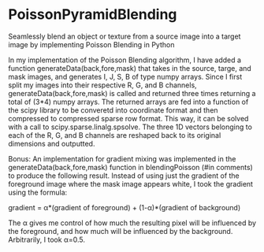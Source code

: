 # PoissonPyramidBlending
Seamlessly blend an object or texture from a source image into a target image by implementing Poisson Blending in Python

In my implementation of the Poisson Blending algorithm, I have added a function generateData(back,fore,mask) that takes in the source, targe, and mask images, and generates I, J, S, B of type numpy arrays. Since I first split my images into their respective R, G, and B channels, generateData(back,fore,mask) is called and returned three times returning a total of (3*4) numpy arrays. The returned arrays are fed into a function of the scipy library to be converetd into coordinate format and then compressed to compressed sparse row format. This way, it can be solved with a call to scipy.sparse.linalg.spsolve. The three 1D vectors belonging to each of the R, G, and B channels are reshaped back to its original dimensions and outputted. 

Bonus:
An implementation for gradient mixing was implemented in the generateData(back,fore,mask) function in blendingPoisson (#in comments) to produce the following result. Instead of using just the gradient of the foreground image where the mask image appears white, I took the gradient using the formula: 

gradient = α*(gradient of foreground) + (1-α)*(gradient of background)

The α gives me control of how much the resulting pixel will be influenced by the foreground, and how much will be influenced by the background. Arbitrarily, I took α=0.5.
